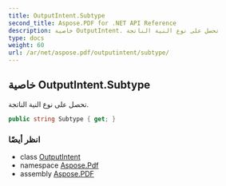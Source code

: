 ```yaml
---
title: OutputIntent.Subtype
second_title: Aspose.PDF for .NET API Reference
description: خاصية OutputIntent. تحصل على نوع النية الناتجة
type: docs
weight: 60
url: /ar/net/aspose.pdf/outputintent/subtype/
---
```

## خاصية OutputIntent.Subtype

تحصل على نوع النية الناتجة.

```csharp
public string Subtype { get; }
```

### انظر أيضًا

* class [OutputIntent](../)
* namespace [Aspose.Pdf](../../../aspose.pdf/)
* assembly [Aspose.PDF](../../../)